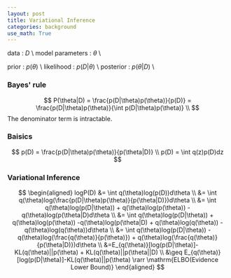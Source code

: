 ```yaml
---
layout: post
title: Variational Inference
categories: background
use_math: True
---
```


data : $D$ \\
model parameters : $\theta$ \\

prior  : $p(\theta)$ \\
likelihood : $p(D|\theta)$ \\
posterior :  $p(\theta|D)$ \\

### Bayes' rule

$$
P(\theta|D) = \frac{p(D|\theta)p(\theta)}{p(D)} = \frac{p(D|\theta)p(\theta)}{\int p(D|\theta)p(\theta)} \\
$$
The denominator term is intractable.

### Baisics
$$
p(D) = \frac{p(D|\theta)p(\theta)}{p(\theta|D)} \\
p(D) = \int q(z)p(D)dz
$$

### Variational Inference
$$
\begin{aligned}
logP(D) &= \int q(\theta)log(p(D))d\theta \\ 
			  &= \int q(\theta)log(\frac{p(D|\theta)p(\theta)}{p(\theta|D)})d\theta \\
			  &= \int q(\theta)log(p(D|\theta)) + q(\theta)log(p(\theta)) -q(\theta)log(p(\theta|D)d\theta \\
			  &= \int q(\theta)log(p(D|\theta)) + q(\theta)log(p(\theta)) -q(\theta)log(p(\theta|D) + q(\theta)log(q(\theta)) - q(\theta)log(q(\theta))d\theta \\
			  &= \int q(\theta)log(p(D|\theta)) -q(\theta)log(\frac{q(\theta)}{p(\theta)}) + q(\theta)log(\frac{q(\theta)}{p(\theta|D)})d\theta \\
			  &=E_{q(\theta)}[log(p(D|\theta)]-KL(q(\theta)||p(\theta) + KL(q(\theta)||p(\theta||D) \\
			  &\geq E_{q(\theta)}[log(p(D|\theta)]-KL(q(\theta)||p(\theta) \rarr \mathrm{ELBO(Evidence Lower Bound)}
\end{aligned}
$$
